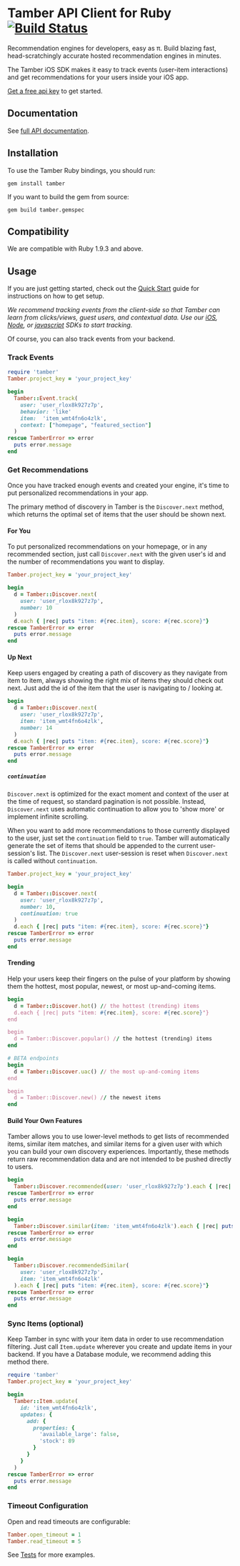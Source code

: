 # Tamber API Client for Ruby  [![Build Status](https://travis-ci.org/tamber/tamber-ruby.svg?branch=master)](https://travis-ci.org/tamber/tamber-ruby)

Recommendation engines for developers, easy as π. Build blazing fast, head-scratchingly accurate hosted recommendation engines in minutes.

The Tamber iOS SDK makes it easy to track events (user-item interactions) and get recommendations for your users inside your iOS app. 

[Get a free api key][homepage] to get started.

## Documentation

See [full API documentation][reference].

## Installation

To use the Tamber Ruby bindings, you should run:

```
gem install tamber
```

If you want to build the gem from source:

```
gem build tamber.gemspec
```

## Compatibility

We are compatible with Ruby 1.9.3 and above.


## Usage

If you are just getting started, check out the [Quick Start][quickstart] guide for instructions on how to get setup.

*We recommend tracking events from the client-side so that Tamber can learn from clicks/views, guest users, and contextual data. Use our [iOS][tamber-ios], [Node][tamber-node], or [javascript][tamber-js] SDKs to start tracking.* 

Of course, you can also track events from your backend.

### Track Events

```rb
require 'tamber'
Tamber.project_key = 'your_project_key'

begin
  Tamber::Event.track(
    user: 'user_rlox8k927z7p',
    behavior: 'like'
    item:  'item_wmt4fn6o4zlk',
    context: ["homepage", "featured_section"]
  )
rescue TamberError => error
  puts error.message
end
```


### Get Recommendations

Once you have tracked enough events and created your engine, it's time to put personalized recommendations in your app.

The primary method of discovery in Tamber is the `Discover.next` method, which returns the optimal set of items that the user should be shown next.

#### For You

To put personalized recommendations on your homepage, or in any recommended section, just call `Discover.next` with the given user's id and the number of recommendations you want to display.

```rb
Tamber.project_key = 'your_project_key'

begin
  d = Tamber::Discover.next(
    user: 'user_rlox8k927z7p',
    number: 10
  )
  d.each { |rec| puts "item: #{rec.item}, score: #{rec.score}"}
rescue TamberError => error
  puts error.message
end
```

#### Up Next

Keep users engaged by creating a path of discovery as they navigate from item to item, always showing the right mix of items they should check out next. Just add the id of the item that the user is navigating to / looking at.

```rb
begin
  d = Tamber::Discover.next(
    user: 'user_rlox8k927z7p',
    item: 'item_wmt4fn6o4zlk',
    number: 14
  )
  d.each { |rec| puts "item: #{rec.item}, score: #{rec.score}"}
rescue TamberError => error
  puts error.message
end
```


##### `continuation`

`Discover.next` is optimized for the exact moment and context of the user at the time of request, so standard pagination is not possible. Instead, `Discover.next` uses automatic continuation to allow you to 'show more' or implement infinite scrolling. 

When you want to add more recommendations to those currently displayed to the user, just set the `continuation` field to `true`. Tamber will automatically generate the set of items that should be appended to the current user-session's list. The `Discover.next` user-session is reset when `Discover.next` is called without `continuation`.

```rb
Tamber.project_key = 'your_project_key'

begin
  d = Tamber::Discover.next(
    user: 'user_rlox8k927z7p',
    number: 10,
    continuation: true
  )
  d.each { |rec| puts "item: #{rec.item}, score: #{rec.score}"}
rescue TamberError => error
  puts error.message
end
```


#### Trending

Help your users keep their fingers on the pulse of your platform by showing them the hottest, most popular, newest, or most up-and-coming items.

```rb
begin
  d = Tamber::Discover.hot() // the hottest (trending) items
  d.each { |rec| puts "item: #{rec.item}, score: #{rec.score}"}
end

begin
  d = Tamber::Discover.popular() // the hottest (trending) items
end

# BETA endpoints
begin
  d = Tamber::Discover.uac() // the most up-and-coming items
end

begin
  d = Tamber::Discover.new() // the newest items
end
```

#### Build Your Own Features

Tamber allows you to use lower-level methods to get lists of recommended items, similar item matches, and similar items for a given user with which you can build your own discovery experiences. Importantly, these methods return raw recommendation data and are not intended to be pushed directly to users.

```rb
begin
  Tamber::Discover.recommended(user: 'user_rlox8k927z7p').each { |rec| puts "item: #{rec.item}, score: #{rec.score}"}
rescue TamberError => error
  puts error.message
end

begin
  Tamber::Discover.similar(item: 'item_wmt4fn6o4zlk').each { |rec| puts "item: #{rec.item}, score: #{rec.score}"}
rescue TamberError => error
  puts error.message
end

begin
  Tamber::Discover.recommendedSimilar(
    user: 'user_rlox8k927z7p',
    item: 'item_wmt4fn6o4zlk'
  ).each { |rec| puts "item: #{rec.item}, score: #{rec.score}"}
rescue TamberError => error
  puts error.message
end
```

### Sync Items (optional)

Keep Tamber in sync with your item data in order to use recommendation filtering. Just call `Item.update` wherever you create and update items in your backend. If you have a Database module, we recommend adding this method there.

```rb
require 'tamber'
Tamber.project_key = 'your_project_key'

begin
  Tamber::Item.update(
    id: 'item_wmt4fn6o4zlk',
    updates: {
      add: {
        properties: {
          'available_large': false,
          'stock': 89
        }
      }
    }
  )
rescue TamberError => error
  puts error.message
end
```

### Timeout Configuration

Open and read timeouts are configurable:

```rb
Tamber.open_timeout = 1
Tamber.read_timeout = 5
```

See [Tests](https://github.com/tamber/tamber-ruby/tree/master/test) for more examples.

[homepage]: https://tamber.com
[quickstart]: https://tamber.com/docs/start/
[reference]: https://tamber.com/docs/api
[dashboard]: https://dashboard.tamber.com/
[tamber-ios]: https://github.com/tamber/tamber-ios
[tamber-node]: https://github.com/tamber/tamber-node
[tamber-js]: https://github.com/tamber/tamber.js
